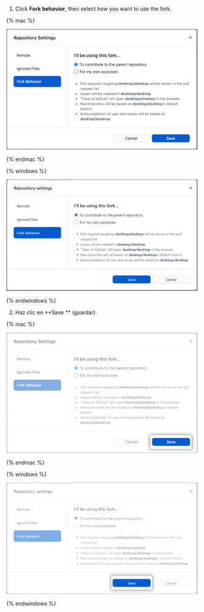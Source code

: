 1. Click **Fork behavior**, then select how you want to use the fork.

  {% mac %}

  ![The contribute to the parent repository option in the Fork Behavior menu](/assets/images/help/desktop/mac-fork-behavior-menu-contribute.png)

  {% endmac %}

  {% windows %}

  ![The contribute to the parent repository option in the Fork Behavior menu](/assets/images/help/desktop/windows-fork-behavior-menu-contribute.png)

  {% endwindows %}

2. Haz clic en **Save ** (guardar).

  {% mac %}

  ![The save button in the Fork Behavior menu](/assets/images/help/desktop/mac-fork-behavior-save.png)

  {% endmac %}

  {% windows %}

  ![The save button in the Fork Behavior menu](/assets/images/help/desktop/windows-fork-behavior-save.png)

  {% endwindows %}
  